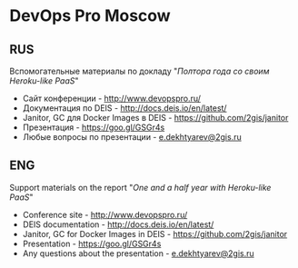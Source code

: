 # DevOps Pro Moscow

## RUS
Вспомогательные материалы по докладу "_Полтора года со своим Heroku-like PaaS_"

- Сайт конференции - http://www.devopspro.ru/
- Документация по DEIS - http://docs.deis.io/en/latest/
- Janitor, GC для Docker Images в DEIS - https://github.com/2gis/janitor
- Презентация - https://goo.gl/GSGr4s
- Любые вопросы по презентации - e.dekhtyarev@2gis.ru

## ENG
Support materials on the report "_One and a half year with Heroku-like PaaS_"

- Conference site - http://www.devopspro.ru/
- DEIS documentation - http://docs.deis.io/en/latest/
- Janitor, GC for Docker Images in DEIS - https://github.com/2gis/janitor
- Presentation - https://goo.gl/GSGr4s
- Any questions about the presentation - e.dekhtyarev@2gis.ru
